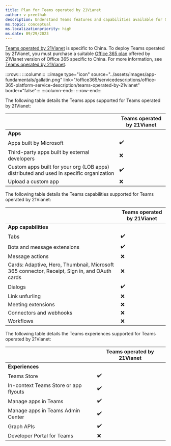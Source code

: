 ```yaml
---
title: Plan for Teams operated by 21Vianet
author: v-preethah
description: Understand Teams features and capabilities available for Government Community Cloud (GCC), GCC High, DOD, and Teams operated by 21Vianet tenants. Get an overview on how to deploy Teams in Government clouds.
ms.topic: conceptual
ms.localizationpriority: high
ms.date: 09/29/2023
---
```


[Teams operated by 21Vianet](/officeupdates/teams-app-versioning) is specific to China. To deploy Teams operated by 21Vianet, you must purchase a suitable [Office 365 plan](https://products.office.com/government/compare-office-365-government-plans) offered by 21Vianet version of Office 365 specific to China. For more information, see [Teams operated by 21Vianet](/office365/servicedescriptions/office-365-platform-service-description/teams-operated-by-21vianet).

:::row:::
   :::column:::
      :::image type="icon" source="../assets/images/app-fundamentals/gallatin.png" link="/office365/servicedescriptions/office-365-platform-service-description/teams-operated-by-21vianet" border="false":::
   :::column-end:::
:::row-end:::

The following table details the Teams apps supported for Teams operated by 21Vianet:

| &nbsp; | Teams operated by 21Vianet |
|-------------|---|
| **Apps** | &nbsp; |
| Apps built by Microsoft | ✔️ |
| Third-party apps built by external developers | ❌ |
| Custom apps built for your org (LOB apps) distributed and used in specific organization| ✔️ |
| Upload a custom app | ❌ |

The following table details the Teams capabilities supported for Teams operated by 21Vianet:

| &nbsp; | Teams operated by 21Vianet |
|-------------|---|
| **App capabilities** | &nbsp; |
| Tabs | ✔️ |
| Bots and message extensions | ✔️ |
| Message actions | ❌ |
| Cards: Adaptive, Hero, Thumbnail, Microsoft 365 connector, Receipt, Sign in, and OAuth cards | ❌ |
| Dialogs | ✔️ |
| Link unfurling | ❌ |
| Meeting extensions | ❌ |
| Connectors and webhooks | ❌ |
| Workflows | ❌ |

The following table details the Teams experiences supported for Teams operated by 21Vianet:

| &nbsp; | Teams operated by 21Vianet |
|-------------|---|
| **Experiences** | &nbsp; |
| Teams Store | ✔️ |
| In-context Teams Store or app flyouts | ✔️ |
| Manage apps in Teams | ✔️ |
| Manage apps in Teams Admin Center | ✔️ |
| Graph APIs | ✔️ |
| Developer Portal for Teams | ❌ |
